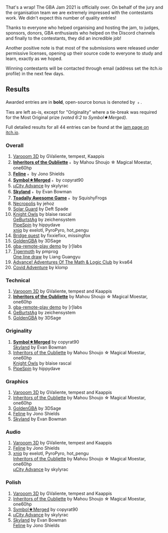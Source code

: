 
That's a wrap! The GBA Jam 2021 is officially over. On behalf of the jury and the organisation team we are extremely impressed with the contestants work. We didn't expect this number of quality entries!

Thanks to everyone who helped organising and hosting the jam, to judges, sponsors, donors, GBA enthusiasts who helped on the Discord channels and finally to the contestants, they did an incredible job!

Another positive note is that most of the submissions were released under permissive licenses, opening up their source code to everyone to study and learn, exactly as we hoped.

Winning contestants will be contacted through email (address set the itch.io profile) in the next few days.

## Results

Awarded entries are in **bold**, open-source bonus is denoted by ﹢.

Ties are left as-is, except for "Originality" where a tie-break was required for the Most Original prize _(voted 6:2 to Symbol★Merged)_.

Full detailed results for all 44 entries can be found at the [jam page on itch.io](https://itch.io/jam/gbajam21/results).

### Overall

<ol>
<li value="1"> <a href="https://gvaliente.itch.io/varooom-3d">Varooom 3D</a> by GValiente, tempest, Kaappis </li>
<li value="2"> <a href="https://mahoushoujomagicalmoestar.itch.io/inheritors-of-the-oubliette"><strong>Inheritors of the Oubliette</strong></a>﹢ by Mahou Shoujo ☆ Magical Moestar, one60hp  </li>
<li value="3"> <a href="https://foopod.itch.io/feline"><strong>Feline</strong></a>﹢ by Jono Shields  </li>
<li value="4"> <a href="https://copyrat90.itch.io/sym-merged"><strong>Symbol★Merged</strong></a>﹢ by copyrat90  </li>
<li value="5"> <a href="https://skylyrac.itch.io/ucity-advance">µCity Advance</a> by skylyrac  </li>
<li value="6"> <a href="https://evanbowman.itch.io/skyland"><strong>Skyland</strong></a>﹢ by Evan Bowman  </li>
<li value="7"> <a href="https://squishyfrogs.itch.io/toadally-awesome"><strong>Toadally Awesome Game</strong></a>﹢ by SquishyFrogs </li>
<li value="8"> <a href="https://jehoz.itch.io/necropolis">Necropolis</a> by jehoz </li>
<li value="9"> <a href="https://deft-spade.itch.io/solar-guard">Solar Guard</a> by Deft Spade </li>
<li value="10">
    <a href="https://blaise-rascal.itch.io/knight-owls">Knight Owls</a> by blaise rascal <br>
    <a href="https://zeichensystem.itch.io/geburtstag">GeBurtstAg</a> by zeichensystem <br>
    <a href="https://hippydave.itch.io/pipespin">PipeSpin</a> by hippydave <br>
    <a href="https://exelotl.itch.io/xniq">xniq</a> by exelotl, PyroPyro, hot_pengu  </li>
<li value="14"> <a href="https://fixxiefixx.itch.io/bridge-quest">Bridge quest</a> by fixxiefixx, missingfox </li>
<li value="15"> <a href="https://3dsage.itch.io/goldengba">GoldenGBA</a> by 3DSage </li>
<li value="16"> <a href="https://r-labs.itch.io/gba-remote-play">gba-remote-play demo</a> by [r]labs </li>
<li value="17">
    <a href="https://pmprog.itch.io/tigermoth">Tigermoth</a> by pmprog <br>
    <a href="https://liang-guangyu.itch.io/one-line-draw">One line draw</a> by Liang Guangyu </li>
<li value="19"> <a href="https://kva64.itch.io/advance-demo-adventures-of-the-math-logic-club">Advance! Adventures Of The Math & Logic Club</a> by kva64 </li>
<li value="20"> <a href="https://klomp.itch.io/covid-adventure">Covid Adventure</a> by klomp </li>
</ol>

### Technical

<ol>
<li value="1"> <a href="https://gvaliente.itch.io/varooom-3d">Varooom 3D</a> by GValiente, tempest and Kaappis </li>
<li value="2"> <a href="https://mahoushoujomagicalmoestar.itch.io/inheritors-of-the-oubliette"><strong>Inheritors of the Oubliette</strong></a> by Mahou Shoujo ☆ Magical Moestar, one60hp  </li>
<li value="3"> <a href="https://r-labs.itch.io/gba-remote-play">gba-remote-play demo</a> by [r]labs  </li>
<li value="4"> <a href="https://zeichensystem.itch.io/geburtstag">GeBurtstAg</a> by zeichensystem  </li>
<li value="5"> <a href="https://3dsage.itch.io/goldengba">GoldenGBA</a> by 3DSage  </li>
</ol>

### Originality

<ol>
<li value="1">
    <a href="https://copyrat90.itch.io/sym-merged"><strong>Symbol★Merged</strong></a> by copyrat90 <br>
    <a href="https://evanbowman.itch.io/skyland">Skyland</a> by Evan Bowman </li>
<li value="3">
    <a href="https://mahoushoujomagicalmoestar.itch.io/inheritors-of-the-oubliette">Inheritors of the Oubliette</a> by Mahou Shoujo ☆ Magical Moestar, one60hp  <br>
    <a href="https://blaise-rascal.itch.io/knight-owls">Knight Owls</a> by blaise rascal  </li>
<li value="5"> <a href="https://hippydave.itch.io/pipespin">PipeSpin</a> by hippydave  </li>
</ol>

### Graphics

<ol>
<li value="1"> <a href="https://gvaliente.itch.io/varooom-3d">Varooom 3D</a> by GValiente, tempest and Kaappis </li>
<li value="2"> <a href="https://mahoushoujomagicalmoestar.itch.io/inheritors-of-the-oubliette">Inheritors of the Oubliette</a> by Mahou Shoujo ☆ Magical Moestar, one60hp  </li>
<li value="3"> <a href="https://3dsage.itch.io/goldengba">GoldenGBA</a> by 3DSage  </li>
<li value="4"> <a href="https://foopod.itch.io/feline">Feline</a> by Jono Shields  </li>
<li value="5"> <a href="https://evanbowman.itch.io/skyland">Skyland</a> by Evan Bowman </li>
</ol>

### Audio

<ol>
<li value="1"> <a href="https://gvaliente.itch.io/varooom-3d">Varooom 3D</a> by GValiente, tempest and Kaappis </li>
<li value="2"> <a href="https://foopod.itch.io/feline">Feline</a> by Jono Shields  </li>
<li value="3"> <a href="https://exelotl.itch.io/xniq">xniq</a> by exelotl, PyroPyro, hot_pengu  <br> <a href="https://mahoushoujomagicalmoestar.itch.io/inheritors-of-the-oubliette">Inheritors of the Oubliette</a> by Mahou Shoujo ☆ Magical Moestar, one60hp <br> <a href="https://skylyrac.itch.io/ucity-advance">µCity Advance</a> by skylyrac  </li>
</ol>

### Polish

<ol>
<li value="1"> <a href="https://gvaliente.itch.io/varooom-3d">Varooom 3D</a> by GValiente, tempest and Kaappis </li>
<li value="2"> <a href="https://mahoushoujomagicalmoestar.itch.io/inheritors-of-the-oubliette">Inheritors of the Oubliette</a> by Mahou Shoujo ☆ Magical Moestar, one60hp  </li>
<li value="3"> <a href="https://copyrat90.itch.io/sym-merged">Symbol★Merged</a> by copyrat90 </li>
<li value="4"> <a href="https://skylyrac.itch.io/ucity-advance">µCity Advance</a> by skylyrac  </li>
<li value="5"> <a href="https://evanbowman.itch.io/skyland">Skyland</a> by Evan Bowman<br> <a href="https://foopod.itch.io/feline">Feline</a> by Jono Shields  </li>
</ol>
